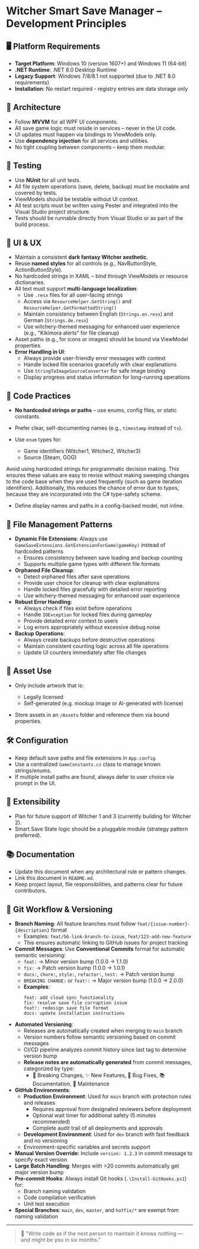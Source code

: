 # Witcher Smart Save Manager – Development Principles

## 🖥️ Platform Requirements

* **Target Platform**: Windows 10 (version 1607+) and Windows 11 (64-bit)
* **.NET Runtime**: .NET 8.0 Desktop Runtime
* **Legacy Support**: Windows 7/8/8.1 not supported (due to .NET 8.0 requirements)
* **Installation**: No restart required - registry entries are data storage only

## 🧱 Architecture

* Follow **MVVM** for all WPF UI components.
* All save game logic must reside in services – never in the UI code.
* UI updates must happen via bindings to ViewModels only.
* Use **dependency injection** for all services and utilities.
* No tight coupling between components – keep them modular.

## 🧪 Testing

* Use **NUnit** for all unit tests.
* All file system operations (save, delete, backup) must be mockable and covered by tests.
* ViewModels should be testable without UI context.
* All test scripts must be written using Pester and integrated into the Visual Studio project structure.
* Tests should be runnable directly from Visual Studio or as part of the build process.

## 🧾 UI & UX

* Maintain a consistent **dark fantasy Witcher aesthetic**.
* Reuse **named styles** for all controls (e.g., NavButtonStyle, ActionButtonStyle).
* No hardcoded strings in XAML – bind through ViewModels or resource dictionaries.
* All text must support **multi-language localization**:
  - Use `.resx` files for all user-facing strings
  - Access via `ResourceHelper.GetString()` and `ResourceHelper.GetFormattedString()`
  - Maintain consistency between English (`Strings.en.resx`) and German (`Strings.de.resx`)
  - Use witchery-themed messaging for enhanced user experience (e.g., "Kikimora alerts" for file cleanup)
* Asset paths (e.g., for icons or images) should be bound via ViewModel properties.
* **Error Handling in UI**:
  - Always provide user-friendly error messages with context
  - Handle locked file scenarios gracefully with clear explanations
  - Use `StringToImageSourceConverter` for safe image binding
  - Display progress and status information for long-running operations

## 🔢 Code Practices

* **No hardcoded strings or paths** – use enums, config files, or static constants.
* Prefer clear, self-documenting names (e.g., `timestamp` instead of `ts`).
* Use `enum` types for:

  * Game identifiers (Witcher1, Witcher2, Witcher3)
  * Source (Steam, GOG)

Avoid using hardcoded strings for programmatic decision making. This ensures these values are easy to revise without making sweeping changes to the code base when they are used frequently (such as game iteration identifiers). Additionally, this reduces the chance of error due to typos, because they are incorporated into the C# type-safety scheme.

* Define display names and paths in a config-backed model, not inline.

## 📁 File Management Patterns

* **Dynamic File Extensions**: Always use `GameSaveExtensions.GetExtensionForGame(gameKey)` instead of hardcoded patterns
  - Ensures consistency between save loading and backup counting
  - Supports multiple game types with different file formats
* **Orphaned File Cleanup**: 
  - Detect orphaned files after save operations
  - Provide user choice for cleanup with clear explanations
  - Handle locked files gracefully with detailed error reporting
  - Use witchery-themed messaging for enhanced user experience
* **Robust Error Handling**:
  - Always check if files exist before operations
  - Handle `IOException` for locked files during gameplay
  - Provide detailed error context to users
  - Log errors appropriately without excessive debug noise
* **Backup Operations**:
  - Always create backups before destructive operations
  - Maintain consistent counting logic across all file operations
  - Update UI counters immediately after file changes

## 📁 Asset Use

* Only include artwork that is:

  * Legally licensed
  * Self-generated (e.g. mockup image or AI-generated with license)
* Store assets in an `/Assets` folder and reference them via bound properties.

## 🛠 Configuration

* Keep default save paths and file extensions in `App.config`.
* Use a centralized `GameConstants.cs` class to manage known strings/enums.
* If multiple install paths are found, always defer to user choice via prompt in the UI.

## 🧩 Extensibility

* Plan for future support of Witcher 1 and 3 (currently building for Witcher 2).
* Smart Save State logic should be a pluggable module (strategy pattern preferred).

## 📚 Documentation

* Update this document when any architectural rule or pattern changes.
* Link this document in `README.md`.
* Keep project layout, file responsibilities, and patterns clear for future contributors.

## 🔗 Git Workflow & Versioning

* **Branch Naming**: All feature branches must follow `feat/{issue-number}-{description}` format
  - Examples: `feat/56-link-branch-to-issue`, `feat/123-add-new-feature`
  - This ensures automatic linking to GitHub issues for project tracking
* **Commit Messages**: Use **Conventional Commits** format for automatic semantic versioning:
  - `feat:` → Minor version bump (1.0.0 → 1.1.0)
  - `fix:` → Patch version bump (1.0.0 → 1.0.1)
  - `docs:`, `chore:`, `style:`, `refactor:`, `test:` → Patch version bump
  - `BREAKING CHANGE:` or `feat!:` → Major version bump (1.0.0 → 2.0.0)
  - **Examples**:
    ```
    feat: add cloud sync functionality
    fix: resolve save file corruption issue
    feat!: redesign save file format
    docs: update installation instructions
    ```
* **Automated Versioning**: 
  - Releases are automatically created when merging to `main` branch
  - Version numbers follow semantic versioning based on commit messages
  - CI/CD pipeline analyzes commit history since last tag to determine version bump
  - **Release notes are automatically generated** from commit messages, categorized by type:
    - 🚨 Breaking Changes, ✨ New Features, 🐛 Bug Fixes, 📚 Documentation, 🔧 Maintenance
* **GitHub Environments**:
  - **Production Environment**: Used for `main` branch with protection rules and releases
    - Requires approval from designated reviewers before deployment
    - Optional wait timer for additional safety (5 minutes recommended)
    - Complete audit trail of all deployments and approvals
  - **Development Environment**: Used for `dev` branch with fast feedback and no versioning
  - Environment-specific variables and secrets support
* **Manual Version Override**: Include `version: 1.2.3` in commit message to specify exact version
* **Large Batch Handling**: Merges with >20 commits automatically get major version bump
* **Pre-commit Hooks**: Always install Git hooks (`.\Install-GitHooks.ps1`) for:
  - Branch naming validation
  - Code compilation verification
  - Unit test execution
* **Special Branches**: `main`, `dev`, `master`, and `hotfix/*` are exempt from naming validation

---

> 🧠 "Write code as if the next person to maintain it knows nothing — and might be you in six months."
